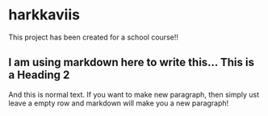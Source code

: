 # harkkaviis

This project has been created for a school course!!

## I am using markdown here to write this... This is a Heading 2

And this is normal text. If you want to make new paragraph, then simply 
ust leave a empty row and markdown will make you a new paragraph!
